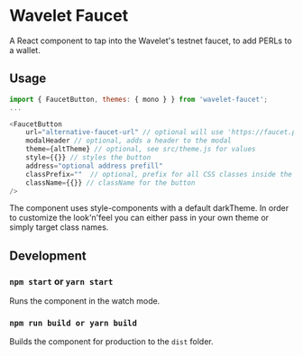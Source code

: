 # Wavelet Faucet

A React component to tap into the Wavelet's testnet faucet, to add PERLs to a wallet.

## Usage

```js
import { FaucetButton, themes: { mono } } from 'wavelet-faucet';
...

<FaucetButton
    url="alternative-faucet-url" // optional will use 'https://faucet.perlin.net' by default
    modalHeader // optional, adds a header to the modal
    theme={altTheme} // optional, see src/theme.js for values
    style={{}} // styles the button 
    address="optional address prefill"
    classPrefix=""  // optional, prefix for all CSS classes inside the faucet. Will use 'wavelet-faucet' by default
    className={{}} // className for the button 
/>
```

The component uses style-components with a default darkTheme. In order to customize the look'n'feel you can either pass in your own theme or simply target class names.

## Development

### `npm start` or `yarn start`

Runs the component in the watch mode.

### `npm run build or yarn build`

Builds the component for production to the `dist` folder.<br>
